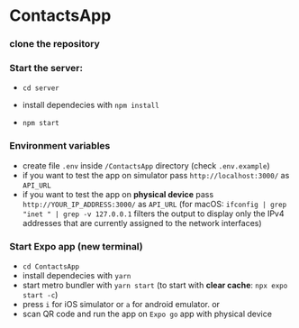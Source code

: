 # ContactsApp

### clone the repository

### Start the server:

- `cd server`

- install dependecies with `npm install`

- `npm start`

### Environment variables

- create file `.env` inside `/ContactsApp` directory (check `.env.example`)
- if you want to test the app on simulator pass `http://localhost:3000/` as `API_URL`
- if you want to test the app on **physical device** pass `http://YOUR_IP_ADDRESS:3000/` as `API_URL`
  (for macOS: `ifconfig | grep "inet " | grep -v 127.0.0.1` filters the output to display only the IPv4 addresses that are currently assigned to the network interfaces)

### Start Expo app (new terminal)

- `cd ContactsApp`
- install dependecies with `yarn`
- start metro bundler with `yarn start` (to start with **clear cache**: `npx expo start -c`)
- press `i` for iOS simulator or `a` for android emulator.
  or
- scan QR code and run the app on `Expo go` app with physical device
